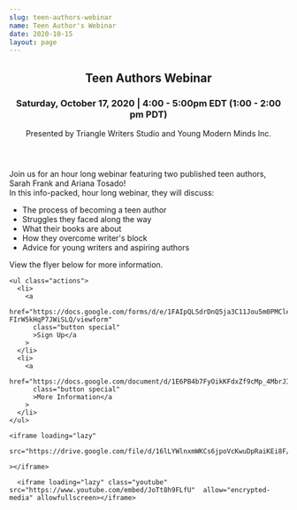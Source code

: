 ```yaml
---
slug: teen-authors-webinar
name: Teen Author's Webinar
date: 2020-10-15
layout: page
---
```


<section id="work" class="wrapper">
  <div class="inner">
    <header class="align-center">
      <h2>Teen Authors Webinar</h2>
      <h3>
        Saturday, October 17, 2020 | 4:00 - 5:00pm EDT (1:00 - 2:00 pm PDT)
      </h3>
      <p>Presented by Triangle Writers Studio and Young Modern Minds Inc.</p>
    </header>
    <p>
      Join us for an hour long webinar featuring two published teen authors,
      Sarah Frank and Ariana Tosado! <br />In this info-packed, hour long
      webinar, they will discuss:
    </p>
        <ul>
          <li>The process of becoming a teen author</li>
          <li>Struggles they faced along the way</li>
          <li>What their books are about</li>
          <li>How they overcome writer's block</li>
          <li>Advice for young writers and aspiring authors</li>
        </ul>
        <p>View the flyer below for more information.</p>

    <ul class="actions">
      <li>
        <a
          href="https://docs.google.com/forms/d/e/1FAIpQLSdrDnQ5ja3C11Jou5m0PMClei5_KOS6H-FIrW5kHqP7JWiSLQ/viewform"
          class="button special"
          >Sign Up</a
        >
      </li>
      <li>
        <a
          href="https://docs.google.com/document/d/1E6PB4b7FyOikKFdxZf9cMp_4MbrJIU2_gBo5KroIowc/edit"
          class="button special"
          >More Information</a
        >
      </li>
    </ul>

    <iframe loading="lazy"
      src="https://drive.google.com/file/d/16lLYWlnxmWKCs6jpoVcKwuDpRaiKEi8F/preview"

    ></iframe>

      <iframe loading="lazy" class="youtube" src="https://www.youtube.com/embed/JoTt8h9FLfU"  allow="encrypted-media" allowfullscreen></iframe>
  </div>
</section>
